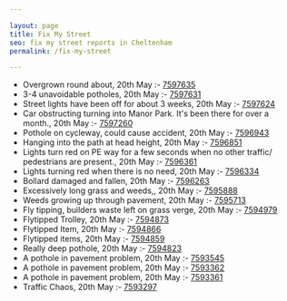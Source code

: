 ```yaml
---

layout: page
title: Fix My Street
seo: fix my street reports in Cheltenham
permalink: /fix-my-street

---
```


<!-- fix_marker starts -->

- Overgrown round about, 20th May :- [7597635](https://www.fixmystreet.com/report/7597635)
- 3-4 unavoidable potholes, 20th May :- [7597631](https://www.fixmystreet.com/report/7597631)
- Street lights have been off for about 3 weeks, 20th May :- [7597624](https://www.fixmystreet.com/report/7597624)
- Car obstructing turning into Manor Park. It's been there for over a month., 20th May :- [7597260](https://www.fixmystreet.com/report/7597260)
- Pothole on cycleway, could cause accident, 20th May :- [7596943](https://www.fixmystreet.com/report/7596943)
- Hanging into the path at head height, 20th May :- [7596851](https://www.fixmystreet.com/report/7596851)
- Lights turn red on PE way for a few seconds when no other traffic/ pedestrians are present., 20th May :- [7596361](https://www.fixmystreet.com/report/7596361)
- Lights turning red when there is no need, 20th May :- [7596334](https://www.fixmystreet.com/report/7596334)
- Bollard damaged and fallen, 20th May :- [7596263](https://www.fixmystreet.com/report/7596263)
- Excessively long grass and weeds,, 20th May :- [7595888](https://www.fixmystreet.com/report/7595888)
- Weeds growing up through pavement, 20th May :- [7595713](https://www.fixmystreet.com/report/7595713)
- Fly tipping, builders waste left on grass verge, 20th May :- [7594979](https://www.fixmystreet.com/report/7594979)
- Flytipped Trolley, 20th May :- [7594873](https://www.fixmystreet.com/report/7594873)
- Flytipped Item, 20th May :- [7594866](https://www.fixmystreet.com/report/7594866)
- Flytipped items, 20th May :- [7594859](https://www.fixmystreet.com/report/7594859)
- Really deep pothole, 20th May :- [7594823](https://www.fixmystreet.com/report/7594823)
- A pothole in pavement problem, 20th May :- [7593545](https://www.fixmystreet.com/report/7593545)
- A pothole in pavement problem, 20th May :- [7593362](https://www.fixmystreet.com/report/7593362)
- A pothole in pavement problem, 20th May :- [7593361](https://www.fixmystreet.com/report/7593361)
- Traffic Chaos, 20th May :- [7593297](https://www.fixmystreet.com/report/7593297)

<!-- fix_marker ends -->